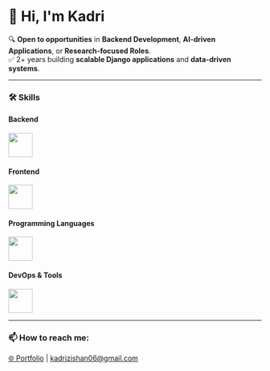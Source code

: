 <!-- ## 👋 Hi, I'm Zishan -->

<!-- ### 👨‍💻 About Me
I'm a **full stack web developer**.  
-->
<!--
With a **5-⭐ rating on Fiverr**, I specialize in building robust and scalable web applications using modern technologies.

![Fiverr 5-Star Rating](https://img.shields.io/badge/Fiverr%20Rating-4.9⭐-brightgreen?style=for-the-badge&logo=fiverr&logoColor=white)
![Orders Completed](https://img.shields.io/badge/Orders%20Completed-30%2B-blue?style=for-the-badge)
-->

# 👋 Hi, I'm Kadri

🔍 **Open to opportunities** in **Backend Development**, **AI-driven Applications**, or **Research-focused Roles**.  
✅ 2+ years building **scalable Django applications** and **data-driven systems**.  

---

### 🛠️ Skills

#### **Backend**
<p align="left"> <img src="https://skillicons.dev/icons?i=django,flask,postgresql,mysql" style="height:48px;" /> </p>

#### **Frontend**
<p align="left"> <img src="https://skillicons.dev/icons?i=react,tailwind,html,css,javascript" style="height:48px;" /> </p>

#### **Programming Languages**
<p align="left"> <img src="https://skillicons.dev/icons?i=python,java,cpp,rust" style="height:48px;" /> </p>

#### **DevOps & Tools**
<p align="left"> <img src="https://skillicons.dev/icons?i=docker,git,github,gitlab,linux,ubuntu,githubactions" style="height:48px;" /> </p>

<!--
#### **Machine Learning**
![Scikit-learn](https://skillicons.dev/icons?i=scikitlearn)
-->

<!--
---

### 🚀 Featured Projects
- **Agrofletes** – Agricultural Freight Platform (Django + Tailwind)  
  [Repo](#) | [Live Demo](#)
- **AI Voice Ordering System** – Flask + Twilio + Gemini API  
  [Repo](#) | [Demo](#)
-->

---

### 📫 How to reach me:
[🌐 Portfolio](https://zishan-kadri.onrender.com) | kadrizishan06@gmail.com







<!--
**Blackjoker52/blackjoker52** is a ✨ _special_ ✨ repository because its `README.md` (this file) appears on your GitHub profile.

Here are some ideas to get you started:

- 🔭 I’m currently working on ...
- 🌱 I’m currently learning ...
- 👯 I’m looking to collaborate on ...
- 🤔 I’m looking for help with ...
- 💬 Ask me about ...
- 📫 How to reach me: ...
- 😄 Pronouns: ...
- ⚡ Fun fact: ...
-->
